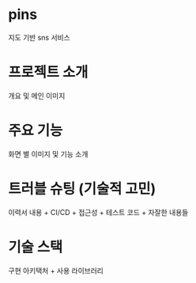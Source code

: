 # pins
지도 기반 sns 서비스

# 프로젝트 소개
개요 및 메인 이미지

# 주요 기능
화면 별 이미지 및 기능 소개

# 트러블 슈팅 (기술적 고민)
이력서 내용 + CI/CD + 접근성 + 테스트 코드 + 자잘한 내용들

# 기술 스택
구현 아키택처 + 사용 라이브러리
